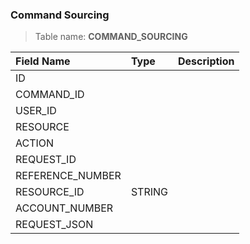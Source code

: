 ### Command Sourcing

> Table name: <B>COMMAND_SOURCING<B>

|  Field Name  | Type | Description|
| :------------ | :------------ |:------------ |
| ID  |   | |
| COMMAND_ID  |   | |
| USER_ID  |   | |
| RESOURCE  |   | |
| ACTION  |   | |
| REQUEST_ID  |   | |
| REFERENCE_NUMBER  |   | |
| RESOURCE_ID  | STRING  | |
| ACCOUNT_NUMBER  |   | |
| REQUEST_JSON  |   | |

